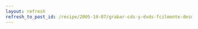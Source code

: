 ```yaml
---
layout: refresh
refresh_to_post_id: /recipe/2005-10-07/grabar-cds-y-dvds-fcilmente-desde-consola.html
---
```

